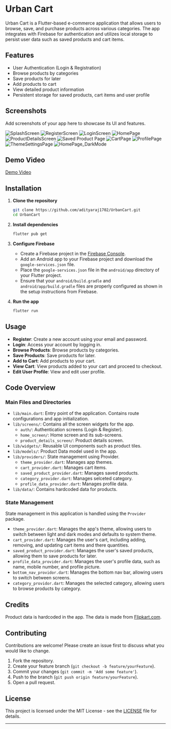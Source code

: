 # Urban Cart

Urban Cart is a Flutter-based e-commerce application that allows users to browse, save, and purchase products across various categories. The app integrates with Firebase for authentication and utilizes local storage to persist user data such as saved products and cart items.

## Features

- User Authentication (Login & Registration)
- Browse products by categories
- Save products for later
- Add products to cart
- View detailed product information
- Persistent storage for saved products, cart items and user profile 

## Screenshots

Add screenshots of your app here to showcase its UI and features.

![SplashScreen](https://drive.google.com/file/d/1gwFFTbwst1EXOtnW-kgN4eJc2ZwSDrzU/view?usp=sharing)
![RegisterScreen](https://drive.google.com/file/d/1gvcZ82ZfttWwjaeCfGracQb7qr0yDL1t/view?usp=sharing)
![LoginScreen](https://drive.google.com/file/d/1gtQbQha9UOzXjpDQJ9qhIZ04WQa1evNV/view?usp=sharing)
![HomePage](https://drive.google.com/file/d/1hLCPlV0uLAgvsxqHvfbZEjgfKlA-RYMC/view?usp=sharing)
![ProductDetailsScreen](https://drive.google.com/file/d/1hT_39EevtsZyXbMVwsm0NcB3DkI2yYdC/view?usp=sharing)
![Saved Product Page](https://drive.google.com/file/d/1h4M5sO2QrXsrkLinIPWCiyRwRhnsZd71/view?usp=sharing)
![CartPage](https://drive.google.com/file/d/1h0NX6SbALEsDWvq1a5MWRgL_NRb3S_8u/view?usp=sharing)
![ProfilePage](https://drive.google.com/file/d/1gs_DSPjXZUdd-ZIza7Egt0o5d4j76ogG/view?usp=sharing)
![ThemeSettingsPage](https://drive.google.com/file/d/1h-lWMcxnhSUL1tXhgz-UjpbPLuJzwGSJ/view?usp=sharing)
![HomePage_DarkMode](https://drive.google.com/file/d/1h-BLjrTrM67uGqu1nL4hRNtCInNS17hG/view?usp=sharing)



## Demo Video

[Demo Video](https://drive.google.com/file/d/1gkOW14G6rUQYLfdhqprJeZgsTRjyabfv/view?usp=sharing)

## Installation

1. **Clone the repository**

   ```bash
   git clone https://github.com/adityaraj1702/UrbanCart.git
   cd UrbanCart
   ```

2. **Install dependencies**

   ```bash
   flutter pub get
   ```

3. **Configure Firebase**

   - Create a Firebase project in the [Firebase Console](https://console.firebase.google.com/).
   - Add an Android app to your Firebase project and download the `google-services.json` file.
   - Place the `google-services.json` file in the `android/app` directory of your Flutter project.
   - Ensure that your `android/build.gradle` and `android/app/build.gradle` files are properly configured as shown in the setup instructions from Firebase.

4. **Run the app**

   ```bash
   flutter run
   ```

## Usage

- **Register**: Create a new account using your email and password.
- **Login**: Access your account by logging in.
- **Browse Products**: Browse products by categories.
- **Save Products**: Save products for later.
- **Add to Cart**: Add products to your cart.
- **View Cart**: View products added to your cart and proceed to checkout.
- **Edit User Profile**: View and edit user profile.

## Code Overview

### Main Files and Directories

- `lib/main.dart`: Entry point of the application. Contains route configurations and app initialization.
- `lib/screens/`: Contains all the screen widgets for the app.
  - `auth/`: Authentication screens (Login & Register).
  - `home_screen/`: Home screen and its sub-screens.
  - `product_details_screen/`: Product details screen.
- `lib/widgets/`: Reusable UI components such as product tiles.
- `lib/models/`: Product Data model used in the app.
- `lib/providers/`: State management using Provider.
  - `theme_provider.dart`: Manages app themes.
  - `cart_provider.dart`: Manages cart items.
  - `saved_product_provider.dart`: Manages saved products.
  - `category_provider.dart`: Manages selceted category.
  - `profile_data_provider.dart`: Manages profile data.
- `lib/data/`: Contains hardcoded data for products.

### State Management

State management in this application is handled using the `Provider` package.
- `theme_provider.dart`: Manages the app's theme, allowing users to switch between light and dark modes and defaults to system theme.
- `cart_provider.dart`: Manages the user's cart, including adding, removing, and updating cart items and there quantities.
- `saved_product_provider.dart`: Manages the user's saved products, allowing them to save products for later.
- `profile_data_provider.dart`: Manages the user's profile data, such as name, mobile number, and profile picture.
- `bottom_nav_providor.dart`: Manages the bottom nav bar, allowing users to switch between screens.
- `category_providor.dart`: Manages the selected category, allowing users to browse products by category.

## Credits
Product data is hardcoded in the app. The data is made from [Flipkart.com](https://www.flipkart.com).

## Contributing

Contributions are welcome! Please create an issue first to discuss what you would like to change.

1. Fork the repository.
2. Create your feature branch (`git checkout -b feature/yourFeature`).
3. Commit your changes (`git commit -m 'Add some feature'`).
4. Push to the branch (`git push origin feature/yourFeature`).
5. Open a pull request.

## License

This project is licensed under the MIT License - see the [LICENSE](LICENSE) file for details.

---